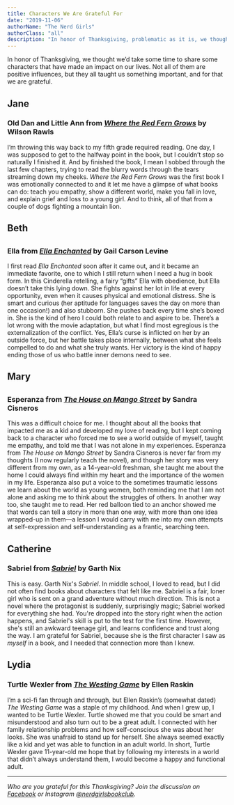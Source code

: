```yaml
---
title: Characters We Are Grateful For
date: "2019-11-06"
authorName: "The Nerd Girls"
authorClass: "all"
description: "In honor of Thanksgiving, problematic as it is, we thought we’d take some time to share some characters that have made an impact on our lives. Not all of them are positive influences, but they all taught us something important, and for that we are grateful!"
---
```


In honor of Thanksgiving, we thought we’d take some time to share some characters that have made an impact on our lives. Not all of them are positive influences, but they all taught us something important, and for that we are grateful.

<h2 class="utl-color--jane">Jane</h2>

### Old Dan and Little Ann from [*Where the Red Fern Grows*](https://www.goodreads.com/book/show/10365.Where_the_Red_Fern_Grows) by Wilson Rawls

I’m throwing this way back to my fifth grade required reading. One day, I was supposed to get to the halfway point in the book, but I couldn’t stop so naturally I finished it. And by finished the book, I mean I sobbed through the last few chapters, trying to read the blurry words through the tears streaming down my cheeks. *Where the Red Fern Grows* was the first book I was emotionally connected to and it let me have a glimpse of what books can do: teach you empathy, show a different world, make you fall in love, and explain grief and loss to a young girl. And to think, all of that from a couple of dogs fighting a mountain lion.

<h2 class="utl-color--elizabeth">Beth<h2>

### Ella from [*Ella Enchanted*](https://www.goodreads.com/book/show/24337.Ella_Enchanted) by Gail Carson Levine

I first read *Ella Enchanted* soon after it came out, and it became an immediate favorite, one to which I still return when I need a hug in book form. In this Cinderella retelling, a fairy “gifts” Ella with obedience, but Ella doesn’t take this lying down. She fights against her lot in life at every opportunity, even when it causes physical and emotional distress. She is smart and curious (her aptitude for languages saves the day on more than one occasion!) and also stubborn. She pushes back every time she’s boxed in. She is the kind of hero I could both relate to and aspire to be.
There’s a lot wrong with the movie adaptation, but what I find most egregious is the externalization of the conflict. Yes, Ella’s curse is inflicted on her by an outside force, but her battle takes place internally, between what she feels compelled to do and what she truly wants. Her victory is the kind of happy ending those of us who battle inner demons need to see.

<h2 class="utl-color--mary">Mary<h2>

### Esperanza from [*The House on Mango Street*](https://www.goodreads.com/book/show/139253.The_House_on_Mango_Street) by Sandra Cisneros

This was a difficult choice for me. I thought about all the books that impacted me as a kid and developed my love of reading, but I kept coming back to a character who forced me to see a world outside of myself, taught me empathy, and told me that I was not alone in my experiences. Esperanza from *The House on Mango Street* by Sandra Cisneros is never far from my thoughts (I now regularly teach the novel), and though her story was very different from my own, as a 14-year-old freshman, she taught me about the home I could always find within my heart and the importance of the women in my life. Esperanza also put a voice to the sometimes traumatic lessons we learn about the world as young women, both reminding me that I am not alone and asking me to think about the struggles of others. In another way too, she taught me to read. Her red balloon tied to an anchor showed me that words can tell a story in more than one way, with more than one idea wrapped-up in them—a lesson I would carry with me into my own attempts at self-expression and self-understanding as a frantic, searching teen.

<h2 class="utl-color--catherine">Catherine</h2>

### Sabriel from [*Sabriel*](https://www.goodreads.com/book/show/518848.Sabriel) by Garth Nix

This is easy. Garth Nix's *Sabriel*. In middle school, I loved to read, but I did not often find books about characters that felt like me. Sabriel is a fair, loner girl who is sent on a grand adventure without much direction. This is not a novel where the protagonist is suddenly, surprisingly magic; Sabriel worked for everything she had. You're dropped into the story right when the action happens, and Sabriel's skill is put to the test for the first time. However, she's still an awkward teenage girl, and learns confidence and trust along the way. I am grateful for Sabriel, because she is the first character I saw as *myself* in a book, and I needed that connection more than I knew.

<h2 class="utl-color--lydia">Lydia</h2>

### Turtle Wexler from [*The Westing Game*](https://www.goodreads.com/book/show/902.The_Westing_Game) by Ellen Raskin

I’m a sci-fi fan through and through, but Ellen Raskin’s (somewhat dated) *The Westing Game* was a staple of my childhood. And when I grew up, I wanted to be Turtle Wexler. Turtle showed me that you could be smart and misunderstood and also turn out to be a great adult. I connected with her family relationship problems and how self-conscious she was about her looks. She was unafraid to stand up for herself. She always seemed exactly like a kid and yet was able to function in an adult world. In short, Turtle Wexler gave 11-year-old me hope that by following my interests in a world that didn’t always understand them, I would become a happy and functional adult.

---

*Who are you grateful for this Thanksgiving? Join the discussion on [Facebook](https://www.facebook.com/nerdgirlsbookclub) or Instagram [@nerdgirlsbookclub](https://www.instagram.com/nerdgirlsbookclub/).*
